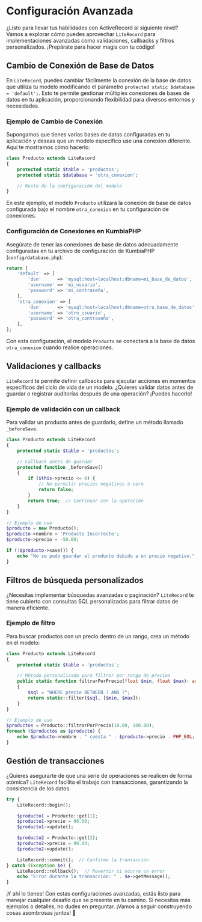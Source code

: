 # Configuración Avanzada

¿Listo para llevar tus habilidades con ActiveRecord al siguiente nivel? Vamos a explorar cómo puedes aprovechar
`LiteRecord` para implementaciones avanzadas como validaciones, callbacks y filtros personalizados. ¡Prepárate para
hacer magia con tu código!

## Cambio de Conexión de Base de Datos

En `LiteRecord`, puedes cambiar fácilmente la conexión de la base de datos que utiliza tu modelo modificando el
parámetro `protected static $database = 'default';`. Esto te permite gestionar múltiples conexiones de bases de datos en
tu aplicación, proporcionando flexibilidad para diversos entornos y necesidades.

### Ejemplo de Cambio de Conexión

Supongamos que tienes varias bases de datos configuradas en tu aplicación y deseas que un modelo específico use una
conexión diferente. Aquí te mostramos cómo hacerlo:

```php
class Producto extends LiteRecord
{
    protected static $table = 'productos';
    protected static $database = 'otra_conexion';

    // Resto de la configuración del modelo
}
```

En este ejemplo, el modelo `Producto` utilizará la conexión de base de datos configurada bajo el nombre `otra_conexion`
en tu configuración de conexiones.

### Configuración de Conexiones en KumbiaPHP

Asegúrate de tener las conexiones de base de datos adecuadamente configuradas en tu archivo de configuración de
KumbiaPHP (`config/database.php`):

```php
return [
    'default' => [
        'dsn'      => 'mysql:host=localhost;dbname=mi_base_de_datos',
        'username' => 'mi_usuario',
        'password' => 'mi_contraseña',
    ],
    'otra_conexion' => [
        'dsn'      => 'mysql:host=localhost;dbname=otra_base_de_datos',
        'username' => 'otro_usuario',
        'password' => 'otra_contraseña',
    ],
];
```

Con esta configuración, el modelo `Producto` se conectará a la base de datos `otra_conexion` cuando realice
operaciones.

## Validaciones y callbacks

`LiteRecord` te permite definir callbacks para ejecutar acciones en momentos específicos del ciclo de vida de un modelo.
¿Quieres validar datos antes de guardar o registrar auditorías después de una operación? ¡Puedes hacerlo!

### Ejemplo de validación con un callback

Para validar un producto antes de guardarlo, define un método llamado `_beforeSave`.

```php
class Producto extends LiteRecord
{
    protected static $table = 'productos';

    // Callback antes de guardar
    protected function _beforeSave()
    {
        if ($this->precio <= 0) {
            // No permitir precios negativos o cero
            return false;
        }
        return true;  // Continuar con la operación
    }
}

// Ejemplo de uso
$producto = new Producto();
$producto->nombre = 'Producto Incorrecto';
$producto->precio = -50.00;

if (!$producto->save()) {
    echo "No se pudo guardar el producto debido a un precio negativo.";
}
```

## Filtros de búsqueda personalizados

¿Necesitas implementar búsquedas avanzadas o paginación? `LiteRecord` te tiene cubierto con consultas SQL personalizadas
para filtrar datos de manera eficiente.

### Ejemplo de filtro

Para buscar productos con un precio dentro de un rango, crea un método en el modelo:

```php
class Producto extends LiteRecord
{
    protected static $table = 'productos';

    // Método personalizado para filtrar por rango de precios
    public static function filtrarPorPrecio(float $min, float $max): array
    {
        $sql = "WHERE precio BETWEEN ? AND ?";
        return static::filter($sql, [$min, $max]);
    }
}

// Ejemplo de uso
$productos = Producto::filtrarPorPrecio(10.00, 100.00);
foreach ($productos as $producto) {
    echo $producto->nombre . " cuesta " . $producto->precio . PHP_EOL;
}
```

## Gestión de transacciones

¿Quieres asegurarte de que una serie de operaciones se realicen de forma atómica? `LiteRecord` facilita el trabajo con
transacciones, garantizando la consistencia de los datos.

```php
try {
    LiteRecord::begin();

    $producto1 = Producto::get(1);
    $producto1->precio = 90.00;
    $producto1->update();

    $producto2 = Producto::get(2);
    $producto2->precio = 80.00;
    $producto2->update();

    LiteRecord::commit();  // Confirma la transacción
} catch (Exception $e) {
    LiteRecord::rollback();  // Revertir si ocurre un error
    echo "Error durante la transacción: " . $e->getMessage();
}
```

¡Y ahí lo tienes! Con estas configuraciones avanzadas, estás listo para manejar cualquier desafío que se presente en tu
camino. Si necesitas más ejemplos o detalles, no dudes en preguntar. ¡Vamos a seguir construyendo cosas asombrosas
juntos! 🚀